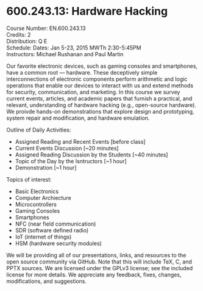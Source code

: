 600.243.13: Hardware Hacking
==========================

Course Number: EN.600.243.13  
Credits: 2  
Distribution: Q E  
Schedule: Dates: Jan 5-23, 2015 MWTh 2:30-5:45PM  
Instructors: Michael Rushanan and Paul Martin  

Our favorite electronic devices, such as gaming consoles and smartphones, have a common root _—_ hardware. These deceptively simple interconnections of electronic components perform arithmetic and logic operations that enable our devices to interact with us and extend methods for security, communication, and marketing. In this course we survey current events, articles, and academic papers that furnish a practical, and relevant, understanding of hardware hacking (e.g., open-source hardware). We proivde hands-on demonstrations that explore design and prototyping, system repair and modification, and hardware emulation.

Outline of Daily Activities:
- Assigned Reading and Recent Events [before class]
- Current Events Discussion [~20 minutes]
- Assigned Reading Discussion by the Students [~40 minutes]
- Topic of the Day by the Isntructors [~1 hour]
- Demonstration [~1 hour]

Topics of interest:
- Basic Electronics
- Computer Archiecture
- Microcontrollers
- Gaming Consoles
- Smartphones
- NFC (near field communication)
- SDR (software defined radio)
- IoT (internet of things)
- HSM (hardware security modules)

We will be providing all of our presentations, links, and resources to the open source community via GitHub. Note that this will include TeX, C, and PPTX sources. We are licensed under the GPLv3 license; see the included license for more details. We appreciate any feedback, fixes, changes, modifications, and suggestions.
